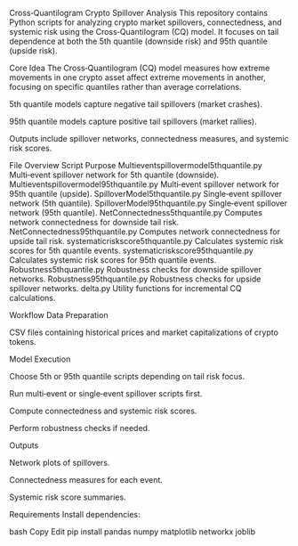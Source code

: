 Cross‑Quantilogram Crypto Spillover Analysis
This repository contains Python scripts for analyzing crypto market spillovers, connectedness, and systemic risk using the Cross‑Quantilogram (CQ) model.
It focuses on tail dependence at both the 5th quantile (downside risk) and 95th quantile (upside risk).

Core Idea
The Cross‑Quantilogram (CQ) model measures how extreme movements in one crypto asset affect extreme movements in another, focusing on specific quantiles rather than average correlations.

5th quantile models capture negative tail spillovers (market crashes).

95th quantile models capture positive tail spillovers (market rallies).

Outputs include spillover networks, connectedness measures, and systemic risk scores.

File Overview
Script	Purpose
Multieventspillovermodel5thquantile.py	Multi‑event spillover network for 5th quantile (downside).
Multieventspillovermodel95thquantile.py	Multi‑event spillover network for 95th quantile (upside).
SpilloverModel5thquantile.py	Single‑event spillover network (5th quantile).
SpilloverModel95thquantile.py	Single‑event spillover network (95th quantile).
NetConnectedness5thquantile.py	Computes network connectedness for downside tail risk.
NetConnectedness95thquantile.py	Computes network connectedness for upside tail risk.
systematicriskscore5thquantile.py	Calculates systemic risk scores for 5th quantile events.
systematicriskscore95thquantile.py	Calculates systemic risk scores for 95th quantile events.
Robustness5thquantile.py	Robustness checks for downside spillover networks.
Robustness95thquantile.py	Robustness checks for upside spillover networks.
delta.py	Utility functions for incremental CQ calculations.

Workflow
Data Preparation

CSV files containing historical prices and market capitalizations of crypto tokens.

Model Execution

Choose 5th or 95th quantile scripts depending on tail risk focus.

Run multi‑event or single‑event spillover scripts first.

Compute connectedness and systemic risk scores.

Perform robustness checks if needed.

Outputs

Network plots of spillovers.

Connectedness measures for each event.

Systemic risk score summaries.

Requirements
Install dependencies:

bash
Copy
Edit
pip install pandas numpy matplotlib networkx joblib
